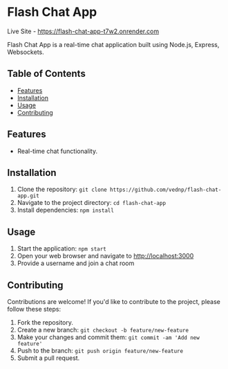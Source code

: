 # Flash Chat App

Live Site - https://flash-chat-app-t7w2.onrender.com

Flash Chat App is a real-time chat application built using Node.js, Express, Websockets.

## Table of Contents

- [Features](#features)
- [Installation](#installation)
- [Usage](#usage)
- [Contributing](#contributing)

## Features

- Real-time chat functionality.

## Installation

1. Clone the repository: `git clone https://github.com/vednp/flash-chat-app.git`
2. Navigate to the project directory: `cd flash-chat-app`
3. Install dependencies: `npm install`


## Usage

1. Start the application: `npm start`
2. Open your web browser and navigate to [http://localhost:3000](http://localhost:3000)
3. Provide a username and join a chat room

## Contributing

Contributions are welcome! If you'd like to contribute to the project, please follow these steps:

1. Fork the repository.
2. Create a new branch: `git checkout -b feature/new-feature`
3. Make your changes and commit them: `git commit -am 'Add new feature'`
4. Push to the branch: `git push origin feature/new-feature`
5. Submit a pull request.

